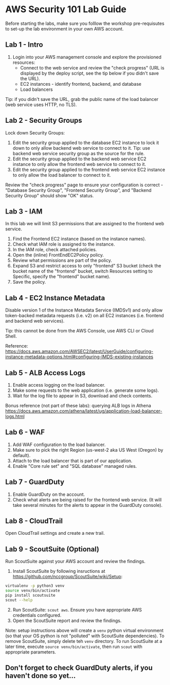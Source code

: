 # AWS Security 101 Lab Guide

Before starting the labs, make sure you folllow the workshop pre-requisutes to set-up the
lab environment in your own AWS account.

## Lab 1 - Intro

1. Login into your AWS management console and explore the provisioned resources:
    * Connect to the web service and review the "check progress" (URL is displayed by the deploy script, see the tip below if you didn't save the URL).
    * EC2 instances - identify frontend, backend, and database
    * Load balancers

Tip: if you didn't save the URL, grab the public name of the load balancer (web service uses HTTP, no TLS).

## Lab 2 - Security Groups

Lock down Security Groups:

1. Edit the security group applied to the database EC2 instance to lock it down to only allow backend web service to connect to it. Tip: use backend web service security group as the source for the rule.
2. Edit the security group applied to the backend web service EC2 instance to only allow the frontend web service to connect to it.
3. Edit the security group applied to the frontend web service EC2 instance to only allow the load balancer to
connect to it.

Review the "check progress" page to ensure your configuration is correct - "Database Security Group",
"Frontend Security Group", and "Backend Security Group" should show "OK" status.

## Lab 3 - IAM

In this lab we will limit S3 permissions that are assigned to the frontend web service.

1. Find the Frontend EC2 instance (based on the instance names).
2. Check what IAM role is assigned to the instance.
3. In the IAM role, check attached policies.
4. Open the (inline) FrontEndEC2Policy policy.
5. Review what permissions are part of the policy.
6. Expand S3 and restrict access to only "frontend" S3 bucket (check the bucket name of the "frontend" bucket,
    switch Resources setting to Specific, specify the "frontend" bucket name).
7. Save the policy.

## Lab 4 - EC2 Instance Metadata

Disable version 1 of the Instance Metadata Service (IMDSv1) and only allow token-backed metadata requests (i.e. v2) on all EC2 instances (i.e. frontend and backend web services).

Tip: this cannot be done from the AWS Console, use AWS CLI or Cloud Shell.

Reference: <https://docs.aws.amazon.com/AWSEC2/latest/UserGuide/configuring-instance-metadata-options.html#configuring-IMDS-existing-instances>

## Lab 5 - ALB Access Logs

1. Enable access logging on the load balancer.
2. Make some requests to the web application (i.e. generate some logs).
3. Wait for the log file to appear in S3, download and check contents.

Bonus reference (not part of these labs): querying ALB logs in Athena <https://docs.aws.amazon.com/athena/latest/ug/application-load-balancer-logs.html>

## Lab 6 - WAF

1. Add WAF configuration to the load balancer.
2. Make sure to pick the right Region (us-west-2 aka US West (Oregon) by default).
3. Attach to the load balancer that is part of our application.
4. Enable "Core rule set" and "SQL database" managed rules.

## Lab 7 - GuardDuty

1. Enable GuardDuty on the account.
2. Check what alerts are being raised for the frontend web service. (It will take several minutes for the alerts
   to appear in the GuardDuty console).

## Lab 8 - CloudTrail

Open CloudTrail settings and create a new trail.

## Lab 9 - ScoutSuite (Optional)

Run ScoutSuite against your AWS account and review the findings.

1. Install ScoutSuite by following insructions at <https://github.com/nccgroup/ScoutSuite/wiki/Setup>:

``` bash
virtualenv -p python3 venv
source venv/bin/activate
pip install scoutsuite
scout --help
```

2. Run ScoutSuite: `scout aws`. Ensure you have appropriate AWS credentials configured.
3. Open the ScoutSuite report and review the findings.

Note: setup instructions above will create a `venv` python virtual environment (so that your OS python is not
"polluted" with ScoutSuite dependencies). To remove ScoutSuite, simply delete teh `venv` directory. To run
ScoutSuite at a later time, execute `source venv/bin/activate`, then run `scout` with appropriate parameters.

## Don't forget to check GuardDuty alerts, if you haven't done so yet...
